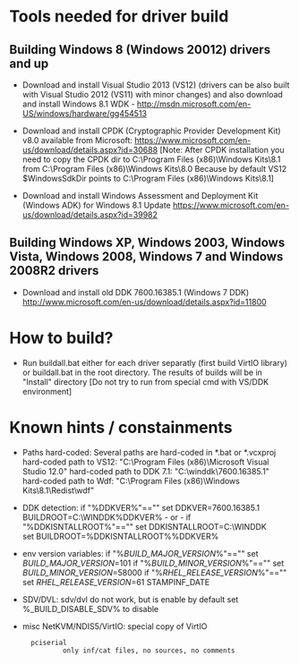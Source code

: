 # Tools needed for driver build

## Building Windows 8 (Windows 20012) drivers and up

* Download and install Visual Studio 2013 (VS12) 
(drivers can be also built with Visual Studio 2012 (VS11) with minor changes) 
and also download and install Windows 8.1 WDK - http://msdn.microsoft.com/en-US/windows/hardware/gg454513

* Download and install CPDK (Cryptographic Provider Development Kit) v8.0 available from Microsoft:
https://www.microsoft.com/en-us/download/details.aspx?id=30688
    [Note: After CPDK installation you need to copy the CPDK dir
    to C:\Program Files (x86)\Windows Kits\8.1 from C:\Program Files (x86)\Windows Kits\8.0
    Because by default VS12 $WindowsSdkDir points to C:\Program Files (x86)\Windows Kits\8.1]

* Download and install Windows Assessment and Deployment Kit (Windows ADK) for Windows 8.1 Update
https://www.microsoft.com/en-us/download/details.aspx?id=39982

## Building Windows XP, Windows 2003, Windows Vista, Windows 2008, Windows 7 and Windows 2008R2 drivers

* Download and install old DDK 7600.16385.1 (Windows 7 DDK) 
http://www.microsoft.com/en-us/download/details.aspx?id=11800

# How to build?

* Run buildall.bat either for each driver separatly (first build VirtIO library) or buildall.bat in the root directory. The results of builds will be in "Install" directory 
   [Do not try to run from special cmd with VS/DDK environment]

# Known hints / constainments

* Paths hard-coded:
        Several paths are hard-coded in *.bat or *.vcxproj
        hard-coded path to VS12:    "C:\Program Files (x86)\Microsoft Visual Studio 12.0"
        hard-coded path to DDK 7.1: "C:\winddk\7600.16385.1"
        hard-coded path to Wdf:     "C:\Program Files (x86)\Windows Kits\8.1\Redist\wdf"

* DDK detection:
        if "%DDKVER%"=="" set DDKVER=7600.16385.1
        BUILDROOT=C:\WINDDK\%DDKVER%
        - or -
        if "%DDKISNTALLROOT%"=="" set DDKISNTALLROOT=C:\WINDDK\
        set BUILDROOT=%DDKISNTALLROOT%%DDKVER%

* env version variables:
        if "%_BUILD_MAJOR_VERSION_%"=="" set _BUILD_MAJOR_VERSION_=101
        if "%_BUILD_MINOR_VERSION_%"=="" set _BUILD_MINOR_VERSION_=58000
        if "%_RHEL_RELEASE_VERSION_%"=="" set _RHEL_RELEASE_VERSION_=61
        STAMPINF_DATE

* SDV/DVL:
        sdv/dvl do not work, but is enable by default
        set %_BUILD_DISABLE_SDV% to disable

* misc
        NetKVM/NDIS5/VirtIO: special copy of VirtIO
        
        pciserial
                only inf/cat files, no sources, no comments
